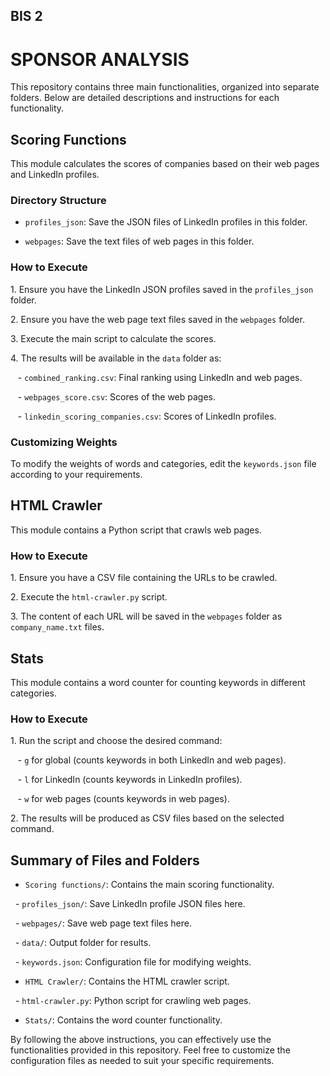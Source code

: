 ## BIS 2
# SPONSOR ANALYSIS

This repository contains three main functionalities, organized into separate folders. Below are detailed descriptions and instructions for each functionality.

## Scoring Functions

This module calculates the scores of companies based on their web pages and LinkedIn profiles.

### Directory Structure

- `profiles_json`: Save the JSON files of LinkedIn profiles in this folder.

- `webpages`: Save the text files of web pages in this folder.

### How to Execute

1\. Ensure you have the LinkedIn JSON profiles saved in the `profiles_json` folder.

2\. Ensure you have the web page text files saved in the `webpages` folder.

3\. Execute the main script to calculate the scores.

4\. The results will be available in the `data` folder as:

   - `combined_ranking.csv`: Final ranking using LinkedIn and web pages.

   - `webpages_score.csv`: Scores of the web pages.

   - `linkedin_scoring_companies.csv`: Scores of LinkedIn profiles.

### Customizing Weights

To modify the weights of words and categories, edit the `keywords.json` file according to your requirements.

## HTML Crawler

This module contains a Python script that crawls web pages.

### How to Execute

1\. Ensure you have a CSV file containing the URLs to be crawled.

2\. Execute the `html-crawler.py` script.

3\. The content of each URL will be saved in the `webpages` folder as `company_name.txt` files.

## Stats

This module contains a word counter for counting keywords in different categories.

### How to Execute

1\. Run the script and choose the desired command:

   - `g` for global (counts keywords in both LinkedIn and web pages).

   - `l` for LinkedIn (counts keywords in LinkedIn profiles).

   - `w` for web pages (counts keywords in web pages).

2\. The results will be produced as CSV files based on the selected command.

## Summary of Files and Folders

- `Scoring functions/`: Contains the main scoring functionality.

  - `profiles_json/`: Save LinkedIn profile JSON files here.

  - `webpages/`: Save web page text files here.

  - `data/`: Output folder for results.

  - `keywords.json`: Configuration file for modifying weights.

- `HTML Crawler/`: Contains the HTML crawler script.

  - `html-crawler.py`: Python script for crawling web pages.

- `Stats/`: Contains the word counter functionality.

By following the above instructions, you can effectively use the functionalities provided in this repository. Feel free to customize the configuration files as needed to suit your specific requirements.
